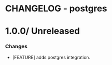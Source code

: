 # CHANGELOG - postgres

1.0.0/ Unreleased
==================

### Changes

* [FEATURE] adds postgres integration.

